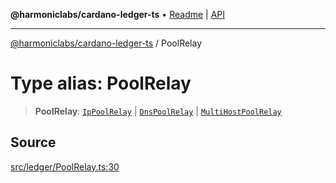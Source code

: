**@harmoniclabs/cardano-ledger-ts** • [Readme](../README.md) \| [API](../globals.md)

***

[@harmoniclabs/cardano-ledger-ts](../README.md) / PoolRelay

# Type alias: PoolRelay

> **PoolRelay**: [`IpPoolRelay`](IpPoolRelay.md) \| [`DnsPoolRelay`](../interfaces/DnsPoolRelay.md) \| [`MultiHostPoolRelay`](../interfaces/MultiHostPoolRelay.md)

## Source

[src/ledger/PoolRelay.ts:30](https://github.com/HarmonicLabs/cardano-ledger-ts/blob/d1659b0/src/ledger/PoolRelay.ts#L30)
